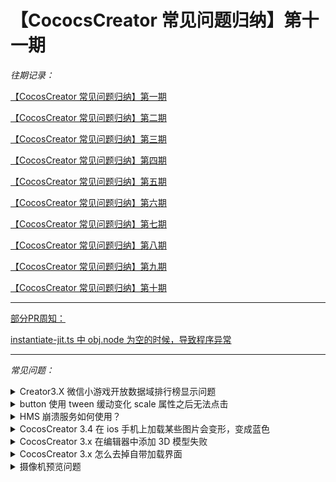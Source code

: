# 【CococsCreator 常见问题归纳】第十一期

*往期记录：*

[【CocosCreator 常见问题归纳】第一期](https://forum.cocos.com/t/cocoscreator/74555)

[【CocosCreator 常见问题归纳】第二期](https://forum.cocos.com/t/cocoscreator/77714)

[【CocosCreator 常见问题归纳】第三期](https://forum.cocos.com/t/cocos-creator/80350)

[【CocosCreator 常见问题归纳】第四期](https://forum.cocos.com/t/cocos-creator/81800)

[【CocosCreator 常见问题归纳】第五期](https://forum.cocos.org/t/cococscreator/85032)

[【CocosCreator 常见问题归纳】第六期](https://forum.cocos.org/t/cococscreator/85751)

[【CocosCreator 常见问题归纳】第七期](https://forum.cocos.org/t/cococscreator/86570)

[【CocosCreator 常见问题归纳】第八期](https://forum.cocos.org/t/cococscreator/87919)

[【CocosCreator 常见问题归纳】第九期](https://forum.cocos.org/t/cococscreator/88850)

[【CocosCreator 常见问题归纳】第十期](https://forum.cocos.org/t/cococscreator/90174)

---

[部分PR周知：](https://github.com/cocos-creator/engine/pulls)

[ instantiate-jit.ts 中 obj.node 为空的时候，导致程序异常 ](https://github.com/cocos-creator/engine/pull/10128)

---
*常见问题：*
<details>
 <summary>Creator3.X 微信小游戏开放数据域排行榜显示问题</summary>
 > 找到问题了，subContextView 分辨率设置问题，改成 480 * 600 就好了。

 [查看原文](https://forum.cocos.org/t/topic/130942)
</details>

<details>
 <summary>button 使用 tween 缓动变化 scale 属性之后无法点击</summary>
 > 设置scale 的时候是不是 z 没设置？

 [查看原文](https://forum.cocos.org/t/topic/131082)
</details>

<details>
 <summary>HMS 崩溃服务如何使用？</summary>
 > AppGallery Connect 注册好 app 项目；
 
 cocos 客户端 ->服务 -> 开启崩溃服务 （如果需要测试其他功能，相对应开启，例如分析服务）；
 
 根据创建好的项目包名，构建安卓app;
 用 AS 打开工程；
 AppGallery Connect 后台，项目设置 -> 常规 -> SHA256 证书指纹配置：
 gradle.properties -> RELEASE_STORE_FILE
 在 AS 上的 Terminal 中：keytool -list -v -keystore F:/CocosDashboard_1.0.11/resources/.editors/Creator/3.0.0/resources/tools/keystore/debug.keystore
 
 ![Image Text](https://forum.cocos.org/uploads/default/optimized/3X/2/2/22bcd5d88aae8ca1d0d499ca18aea2fe546b1703_2_1380x140.png)
 
 因为打的debug 包，所以直接使用默认的配置生成 SHA256;
 
 修改build.gradle ，因为使用的 debug 包，所以修改了下配置。
 
 ![Image Text](https://forum.cocos.org/uploads/default/original/3X/d/f/df64ba78be1fcdd3843bc6c72f926d3fefa3d757.png)
 
 运行 app，进入 crash 场景，调用 huawei.agc.crash.CrashService.testIt() app 崩溃，等一下进去后台，可查看到崩溃信息：
 
 ![Image Text](https://forum.cocos.org/uploads/default/optimized/3X/9/3/93b79da2e1b9587c32597db4fe3ce47a99a36839_2_690x328.png)

 [查看原文](https://forum.cocos.org/t/topic/131082)
</details>

<details>
 <summary>CocosCreator 3.4 在 ios 手机上加载某些图片会变形，变成蓝色</summary>
 > 原先是16位通道的，改成8位通道，iOS微信小游戏平台才能正常显示。

 [查看原文](https://forum.cocos.org/t/topic/130974)
</details>

<details>
 <summary>CocosCreator 3.x 在编辑器中添加 3D 模型失败</summary>
 > 安装一下 [vc_redist.ext](https://aka.ms/vs/17/release/vc_redist.x64.exe) 即可。

 [查看原文](https://forum.cocos.org/t/topic/124734)
</details>

<details>
 <summary>CocosCreator 3.x 怎么去掉自带加载界面</summary>
 > 安装一下 vc_redist.exe:https://aka.ms/vs/17/release/vc_redist.x64.exe 即可。

 [查看原文](https://forum.cocos.org/t/topic/131245)
</details>

<details>
 <summary>摄像机预览问题</summary>
 > 预览的那个相机的没有清屏，修改下 clearflag 选择 SOLID_COLOR。

 [查看原文](https://forum.cocos.org/t/topic/131303)
</details>
